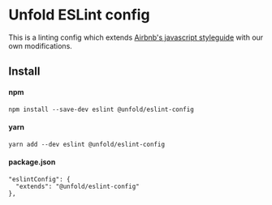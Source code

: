 # Unfold ESLint config
This is a linting config which extends [Airbnb's javascript styleguide](https://github.com/airbnb/javascript) with our own modifications.

## Install
#### npm
`npm install --save-dev eslint @unfold/eslint-config`

#### yarn
`yarn add --dev eslint @unfold/eslint-config`

#### package.json
```
"eslintConfig": {
  "extends": "@unfold/eslint-config"
},
```
